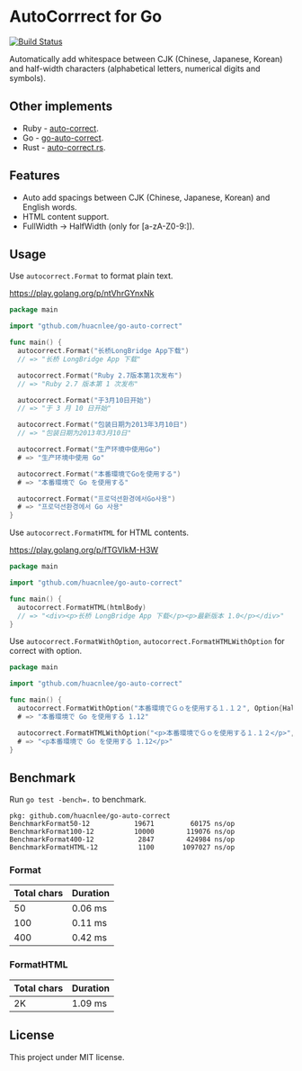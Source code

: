 # AutoCorrrect for Go

[![Build Status](https://travis-ci.org/huacnlee/go-auto-correct.svg?branch=master)](https://travis-ci.org/huacnlee/go-auto-correct)

Automatically add whitespace between CJK (Chinese, Japanese, Korean) and half-width characters (alphabetical letters, numerical digits and symbols).

## Other implements

- Ruby - [auto-correct](https://github.com/huacnlee/auto-correct).
- Go - [go-auto-correct](https://github.com/huacnlee/go-auto-correct).
- Rust - [auto-correct.rs](https://github.com/huacnlee/auto-correct.rs).

## Features

- Auto add spacings between CJK (Chinese, Japanese, Korean) and English words.
- HTML content support.
- FullWidth -> HalfWidth (only for [a-zA-Z0-9:]).

## Usage

Use `autocorrect.Format` to format plain text.

https://play.golang.org/p/ntVhrGYnxNk

```go
package main

import "gthub.com/huacnlee/go-auto-correct"

func main() {
  autocorrect.Format("长桥LongBridge App下载")
  // => "长桥 LongBridge App 下载"

  autocorrect.Format("Ruby 2.7版本第1次发布")
  // => "Ruby 2.7 版本第 1 次发布"

  autocorrect.Format("于3月10日开始")
  // => "于 3 月 10 日开始"

  autocorrect.Format("包装日期为2013年3月10日")
  // => "包装日期为2013年3月10日"

  autocorrect.Format("生产环境中使用Go")
  # => "生产环境中使用 Go"

  autocorrect.Format("本番環境でGoを使用する")
  # => "本番環境で Go を使用する"

  autocorrect.Format("프로덕션환경에서Go사용")
  # => "프로덕션환경에서 Go 사용"
}
```

Use `autocorrect.FormatHTML` for HTML contents.

https://play.golang.org/p/fTGVlkM-H3W

```go
package main

import "gthub.com/huacnlee/go-auto-correct"

func main() {
  autocorrect.FormatHTML(htmlBody)
  // => "<div><p>长桥 LongBridge App 下载</p><p>最新版本 1.0</p></div>"
}
```


Use `autocorrect.FormatWithOption`, `autocorrect.FormatHTMLWithOption` for correct with option.

```go
package main

import "gthub.com/huacnlee/go-auto-correct"

func main() {
  autocorrect.FormatWithOption("本番環境でＧｏを使用する１.１２", Option{HalfwidthLetterNumbers: true})
  # => "本番環境で Go を使用する 1.12"

  autocorrect.FormatHTMLWithOption("<p>本番環境でＧｏを使用する１.１２</p>", Option{HalfwidthLetterNumbers: true})
  # => "<p本番環境で Go を使用する 1.12</p>"
}
```

## Benchmark

Run `go test -bench=.` to benchmark.

```
pkg: github.com/huacnlee/go-auto-correct
BenchmarkFormat50-12      	   19671	     60175 ns/op
BenchmarkFormat100-12     	   10000	    119076 ns/op
BenchmarkFormat400-12     	    2847	    424984 ns/op
BenchmarkFormatHTML-12    	    1100	   1097027 ns/op
```

### Format

| Total chars | Duration |
| ----- | ------- |
| 50  | 0.06 ms |
| 100  | 0.11 ms |
| 400  | 0.42 ms |

### FormatHTML

| Total chars | Duration |
| ----- | ------- |
| 2K  | 1.09 ms |

## License

This project under MIT license.
